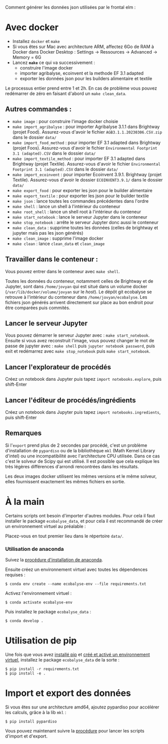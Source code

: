 Comment générer les données json utilisées par le frontal elm :

# Avec docker

* Installez `docker` et `make`
* Si vous êtes sur Mac avec architecture ARM, affectez 6Go de RAM à Docker dans Docker Desktop : Settings → Ressources → Advanced → Memory = 6G
* Lancez **`make`** ce qui va successivement :
    * construire l'image docker
    * importer agribalyse, ecoinvent et la methode EF 3.1 adapted
    * exporter les données json pour les builders alimentaire et textile

Le processus entier prend entre 1 et 2h.
En cas de problème vous pouvez redémarrer de zéro en faisant d'abord un `make clean_data`.

## Autres commandes :

* `make image` : pour construire l'image docker choisie
* `make import_agribalyse` : pour importer Agribalyse 3.1.1 dans Brightway (projet Food). Assurez-vous d'avoir le fichier `AGB3.1.1.20230306.CSV.zip` dans le dossier `data/`
* `make import_food_method` : pour importer EF 3.1 adapted dans Brightway (projet Foos). Assurez-vous d'avoir le fichier `Environmental Footprint 3.1 (adapted).CSV` dans le dossier `data/`
* `make import_textile_method` : pour importer EF 3.1 adapted dans Brightway (projet Textile). Assurez-vous d'avoir le fichier `Environmental Footprint 3.1 (adapted).CSV` dans le dossier `data/`
* `make import_ecoinvent` : pour importer Ecoinvent 3.9.1. Brightway (projet Textile). Assurez-vous d'avoir le dossier `ECOINVENT3.9.1/` dans le dossier `data/`
* `make export_food` : pour exporter les json pour le builder alimentaire
* `make export_textile` : pour exporter les json pour le builder textile
* `make json` : lance toutes les commandes précédentes dans l'ordre
* `make shell` : lance un shell à l'intérieur du conteneur
* `make root_shell` : lance un shell root à l'intérieur du conteneur
* `make start_notebook` : lance le serveur Jupyter dans le conteneur
* `make stop_notebook` : arrête le serveur Jupyter donc aussi le conteneur
* `make clean_data` : supprime toutes les données (celles de brightway et
  jupyter mais pas les json générés)
* `make clean_image` : supprime l'image docker
* `make clean` : lance `clean_data` et `clean_image`


## Travailler dans le conteneur :

Vous pouvez entrer dans le conteneur avec `make shell`.

Toutes les données du conteneur, notamment celles de Brightway et de Jupyter,
sont dans `/home/jovyan` qui est situé dans un volume docker
(`/var/lib/docker/volume/jovyan` sur le *host*).  Le dépôt git ecobalyse se
retrouve à l'intérieur du conteneur dans `/home/jovyan/ecobalyse`.  Les
fichiers json générés arrivent directement sur place au bon endroit pour être
comparées puis commités.

## Lancer le serveur Jupyter

Vous pouvez démarrer le serveur Jupyter avec : `make start_notebook`. Ensuite
si vous avez reconstruit l'image, vous pouvez changer le mot de passe de jupyter
avec : `make shell` puis `jupyter notebook password`, puis exit et redémarrez avec
`make stop_notebook` puis `make start_notebook`.

## Lancer l'explorateur de procédés

Créez un notebook dans Jupyter puis tapez `import notebooks.explore`, puis shift-Enter

## Lancer l'éditeur de procédés/ingrédients

Créez un notebook dans Jupyter puis tapez `import notebooks.ingredients`, puis shift-Enter

## Remarques

Si l'`export` prend plus de 2 secondes par procédé, c'est un problème d'installation de
`pypardiso` ou de la bibliothèque `mkl` (Math Kernel Library d'intel) ou une
incompatibilité avec l'architecture CPU utilisée. Dans ce cas c'est le solveur
de Scipy qui est utilisé. Il est possible que cela explique les très légères
différences d'arrondi rencontrées dans les résultats.

Les deux images docker utilisent les mêmes versions et le même solveur, elles fournissent exactement les mêmes fichiers en sortie.


# À la main

Certains scripts ont besoin d'importer d'autres modules. Pour cela il faut
installer le package `ecobalyse_data`, et pour cela il est recommandé de créer un
environnement virtuel au préalable :

Placez-vous en tout premier lieu dans le répertoire `data/`.

### Utilisation de anaconda

Suivez la [procédure d'installation de anaconda](https://docs.conda.io/projects/conda/en/latest/user-guide/install/index.html).

Ensuite créez un environnement virtuel avec toutes les dépendences requises :

    $ conda env create --name ecobalyse-env --file requirements.txt

Activez l'environnement virtuel :

    $ conda activate ecobalyse-env

Puis installez le package `ecobalyse_data` :

    $ conda develop .

# Utilisation de pip

Une fois que vous avez [installé
pip](https://pip.pypa.io/en/stable/installation/) et [créé et activé un
environnement
virtuel](https://packaging.python.org/en/latest/tutorials/installing-packages/#creating-and-using-virtual-environments),
installez le package `ecobalyse_data` de la sorte :

    $ pip install -r requirements.txt
    $ pip install -e .

# Import et export des données

Si vous êtes sur une architecture amd64, ajoutez pypardiso pour accélérer les calculs, grâce à la lib `mkl` :

    $ pip install pypardiso

Vous pouvez maintenant suivre la [procédure](food/README.md) pour lancer les scripts d'import et d'export.

